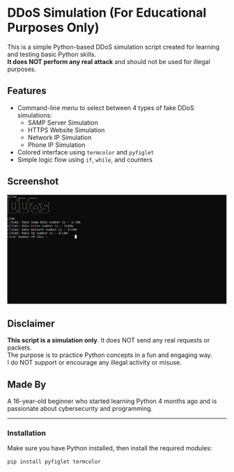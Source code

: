 # DDoS Simulation (For Educational Purposes Only)

This is a simple Python-based DDoS simulation script created for learning and testing basic Python skills.  
**It does NOT perform any real attack** and should not be used for illegal purposes.

## Features

- Command-line menu to select between 4 types of fake DDoS simulations:
  - SAMP Server Simulation
  - HTTPS Website Simulation
  - Network IP Simulation
  - Phone IP Simulation
- Colored interface using `termcolor` and `pyfiglet`
- Simple logic flow using `if`, `while`, and counters

## Screenshot

![image alt](https://github.com/anir12gith/DDos-simuator/blob/40154735137d755e3ed6cc0147578f18d5cbfadf/screenshot.jpg)

## Disclaimer

**This script is a simulation only**. It does NOT send any real requests or packets.  
The purpose is to practice Python concepts in a fun and engaging way.  
I do NOT support or encourage any illegal activity or misuse.

## Made By

A 16-year-old beginner who started learning Python 4 months ago and is passionate about cybersecurity and programming.

---

### Installation

Make sure you have Python installed, then install the required modules:

```bash
pip install pyfiglet termcolor
